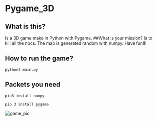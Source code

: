 # Pygame_3D
## What is this?
Is a 3D game make in Python with Pygame.
##What is your mission?
Is to kill all the npcs. The map is generated random with numpy. Have fun!!!
## How to run the game?
```
python3 main.py
```
## Packets you need
 ```
 pip3 install numpy
 
 ```
 ```
 pip 3 install pygame
 ```
 ![game_pic](https://github.com/doilonar/Pygame_3D/assets/31927364/dc75da65-39c7-434a-833f-f3b9287eeaa4)
